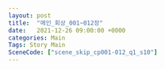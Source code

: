 ```yaml
---
layout: post
title:  "메인_회상_001~012장"
date:   2021-12-26 09:00:00 +0000
categories: Main
Tags: Story Main
SceneCode: ["scene_skip_cp001-012_q1_s10"]
---
```

